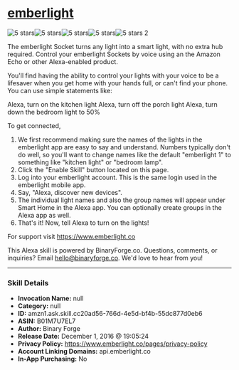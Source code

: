 # [emberlight](http://alexa.amazon.com/#skills/amzn1.ask.skill.cc20ad56-766d-4e5d-bf4b-55dc877d0eb6)
![5 stars](../../images/ic_star_black_18dp_1x.png)![5 stars](../../images/ic_star_black_18dp_1x.png)![5 stars](../../images/ic_star_black_18dp_1x.png)![5 stars](../../images/ic_star_black_18dp_1x.png)![5 stars](../../images/ic_star_black_18dp_1x.png) 2

The emberlight Socket turns any light into a smart light, with no extra hub required. Control your emberlight Sockets by voice using an the Amazon Echo or other Alexa-enabled product. 

You'll find having the ability to control your lights with your voice to be a lifesaver when you get home with your hands full, or can't find your phone. You can use simple statements like:

Alexa, turn on the kitchen light
Alexa, turn off the porch light
Alexa, turn down the bedroom light to 50%

To get connected,

1. We first recommend making sure the names of the lights in the emberlight app are easy to say and understand. Numbers typically don't do well, so you'll want to change names like the default "emberlight 1" to something like "kitchen light" or "bedroom lamp".
2. Click the "Enable Skill" button located on this page.
3. Log into your emberlight account. This is the same login used in the emberlight mobile app.
4. Say, "Alexa, discover new devices". 
5. The individual light names and also the group names will appear under Smart Home in the Alexa app.  You can optionally create groups in the Alexa app as well.
6. That's it! Now, tell Alexa to turn on the lights!

For support visit https://www.emberlight.co

This Alexa skill is powered by BinaryForge.co. 
Questions, comments, or inquiries? Email hello@binaryforge.co. We'd love to hear from you!

***

### Skill Details

* **Invocation Name:** null
* **Category:** null
* **ID:** amzn1.ask.skill.cc20ad56-766d-4e5d-bf4b-55dc877d0eb6
* **ASIN:** B01M7U7EL7
* **Author:** Binary Forge
* **Release Date:** December 1, 2016 @ 19:05:24
* **Privacy Policy:** https://www.emberlight.co/pages/privacy-policy
* **Account Linking Domains:** api.emberlight.co
* **In-App Purchasing:** No
